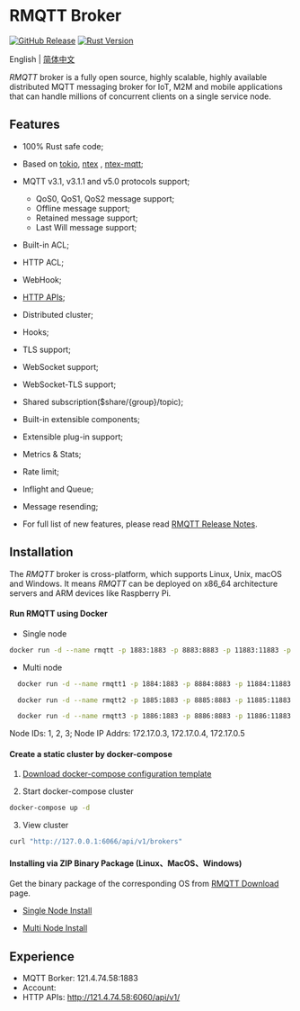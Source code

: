 # RMQTT Broker

[![GitHub Release](https://img.shields.io/github/release/rmqtt/rmqtt?color=brightgreen)](https://github.com/rmqtt/rmqtt/releases)
<a href="https://blog.rust-lang.org/2022/09/22/Rust-1.64.0.html"><img alt="Rust Version" src="https://img.shields.io/badge/rust-1.64%2B-blue" /></a>

English | [简体中文](./README-CN.md)

*RMQTT* broker is a fully open source, highly scalable, highly available distributed MQTT messaging broker for IoT, M2M
and mobile applications that can handle millions of concurrent clients on a single service node.

## Features

- 100% Rust safe code;
- Based on [tokio](https://crates.io/crates/tokio), [ntex](https://crates.io/crates/ntex)
  , [ntex-mqtt](https://crates.io/crates/ntex-mqtt);
- MQTT v3.1, v3.1.1 and v5.0 protocols support;
    - QoS0, QoS1, QoS2 message support;
    - Offline message support;
    - Retained message support;
    - Last Will message support;
- Built-in ACL;
- HTTP ACL;
- WebHook;
- [HTTP APIs](./docs/en_US/http-api.md);
- Distributed cluster;
- Hooks;
- TLS support;
- WebSocket support;
- WebSocket-TLS support;
- Shared subscription($share/{group}/topic);
- Built-in extensible components;
- Extensible plug-in support;
- Metrics & Stats;
- Rate limit;
- Inflight and Queue;
- Message resending;

- For full list of new features, please read [RMQTT Release Notes](https://github.com/rmqtt/rmqtt/releases).

## Installation

The *RMQTT* broker is cross-platform, which supports Linux, Unix, macOS and Windows. It means *RMQTT* can be deployed on
x86_64 architecture servers and ARM devices like Raspberry Pi.

#### Run RMQTT using Docker

* Single node

```bash
docker run -d --name rmqtt -p 1883:1883 -p 8883:8883 -p 11883:11883 -p 6060:6060 -v /app/log/rmqtt:/var/log/rmqtt  rmqtt/rmqtt:latest
```

* Multi node

```bash
  docker run -d --name rmqtt1 -p 1884:1883 -p 8884:8883 -p 11884:11883 -p 6064:6060 -v /app/log/rmqtt/1:/var/log/rmqtt  rmqtt/rmqtt:latest --id 1 --plugins-default-startups "rmqtt-cluster-raft" --node-grpc-addrs "1@172.17.0.3:5363" "2@172.17.0.4:5363" "3@172.17.0.5:5363" --raft-peer-addrs "1@172.17.0.3:6003" "2@172.17.0.4:6003" "3@172.17.0.5:6003"   

  docker run -d --name rmqtt2 -p 1885:1883 -p 8885:8883 -p 11885:11883 -p 6065:6060 -v /app/log/rmqtt/2:/var/log/rmqtt  rmqtt/rmqtt:latest --id 2 --plugins-default-startups "rmqtt-cluster-raft" --node-grpc-addrs "1@172.17.0.3:5363" "2@172.17.0.4:5363" "3@172.17.0.5:5363" --raft-peer-addrs "1@172.17.0.3:6003" "2@172.17.0.4:6003" "3@172.17.0.5:6003"   

  docker run -d --name rmqtt3 -p 1886:1883 -p 8886:8883 -p 11886:11883 -p 6066:6060 -v /app/log/rmqtt/3:/var/log/rmqtt  rmqtt/rmqtt:latest --id 3 --plugins-default-startups "rmqtt-cluster-raft" --node-grpc-addrs "1@172.17.0.3:5363" "2@172.17.0.4:5363" "3@172.17.0.5:5363" --raft-peer-addrs "1@172.17.0.3:6003" "2@172.17.0.4:6003" "3@172.17.0.5:6003"
```

Node IDs: 1, 2, 3; Node IP Addrs: 172.17.0.3, 172.17.0.4, 172.17.0.5

#### Create a static cluster by docker-compose

1. [Download docker-compose configuration template](./examples/docker-compose.zip)

2. Start docker-compose cluster

```bash
docker-compose up -d
```

3. View cluster

```bash
curl "http://127.0.0.1:6066/api/v1/brokers"
```

#### Installing via ZIP Binary Package (Linux、MacOS、Windows)

Get the binary package of the corresponding OS from [RMQTT Download](https://github.com/rmqtt/rmqtt/releases) page.

- [Single Node Install](./docs/en_US/install.md)

- [Multi Node Install](./docs/en_US/install.md)

## Experience

- MQTT Borker: 121.4.74.58:1883
- Account:
- HTTP APIs: http://121.4.74.58:6060/api/v1/

